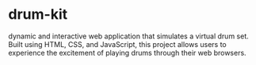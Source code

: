 # drum-kit
dynamic and interactive web application that simulates a virtual drum set. Built using HTML, CSS, and JavaScript, this project allows users to experience the excitement of playing drums through their web browsers.
